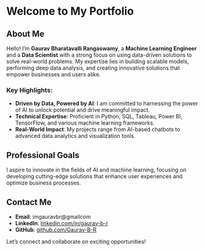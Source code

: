 # Welcome to My Portfolio

## About Me
Hello! I’m **Gaurav Bharatavalli Rangaswamy**, a **Machine Learning Engineer** and a **Data Scientist** with a strong focus on using data-driven solutions to solve real-world problems. My expertise lies in building scalable models, performing deep data analysis, and creating innovative solutions that empower businesses and users alike.

### Key Highlights:
- **Driven by Data, Powered by AI**: I am committed to harnessing the power of AI to unlock potential and drive meaningful impact.
- **Technical Expertise**: Proficient in Python, SQL, Tableau, Power BI, TensorFlow, and various machine learning frameworks.
- **Real-World Impact**: My projects range from AI-based chatbots to advanced data analytics and visualization tools.

## Professional Goals
I aspire to innovate in the fields of AI and machine learning, focusing on developing cutting-edge solutions that enhance user experiences and optimize business processes.

## Contact Me
- **Email**: imgauravbr@gmailcom
- **LinkedIn**: [linkedin.com/in/gaurav-b-r](https://www.linkedin.com/in/gaurav-b-r/)
- **GitHub**: [github.com/Gaurav-B-R](https://github.com/Gaurav-B-R)

Let’s connect and collaborate on exciting opportunities!
